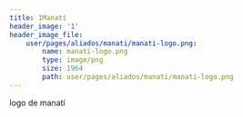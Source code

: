 ```yaml
---
title: 1Manatí
header_image: '1'
header_image_file:
    user/pages/aliados/manati/manati-logo.png:
        name: manati-logo.png
        type: image/png
        size: 1964
        path: user/pages/aliados/manati/manati-logo.png
---
```


<p>logo de manat&iacute;</p>